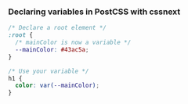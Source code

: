 ### Declaring variables in PostCSS with cssnext

```css
/* Declare a root element */
:root {
  /* mainColor is now a variable */
  --mainColor: #43ac5a;
}

/* Use your variable */
h1 {
  color: var(--mainColor);
}
```
